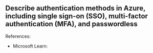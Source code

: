 ## Describe authentication methods in Azure, including single sign-on (SSO), multi-factor authentication (MFA), and passwordless

References:

* Microsoft Learn: []()
